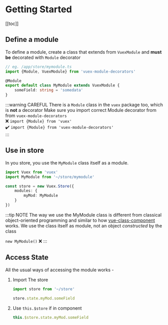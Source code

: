 # Getting Started

[[toc]]

## Define a module

To define a module, create a class that extends from `VuexModule`
and **must be** decorated with `Module` decorator

```typescript
// eg. /app/store/mymodule.ts
import {Module, VuexModule} from 'vuex-module-decorators'

@Module
export default class MyModule extends VuexModule {
    someField: string = 'somedata'
}

```

:::warning CAREFUL 
There is a `Module` class in the `vuex` package too, which is **not** a decorator
Make sure you import correct Module decorator from from `vuex-module-decorators`  
:x: `import {Module} from 'vuex'`  
:heavy_check_mark: `import {Module} from 'vuex-module-decorators'`  
:::

## Use in store

In you store, you use the `MyModule` class itself as a module.

```typescript
import Vuex from 'vuex'
import MyModule from '~/store/mymodule'

const store = new Vuex.Store({
    modules: {
        myMod: MyModule
    }
})
```

:::tip NOTE
The way we use the MyModule class is different from classical object-oriented programming
and similar to how [vue-class-component](https://npmjs.com/vue-class-component) works.
We use the class itself as module, not an object _constructed_ by the class

`new MyModule()` :x:
:::

## Access State

All the usual ways of accessing the module works - 

1. Import The store

    ```typescript {3}
    import store from '~/store'

    store.state.myMod.someField
    ```
2. Use `this.$store` if in component

    ```javascript {1}
    this.$store.state.myMod.someField
    ```
